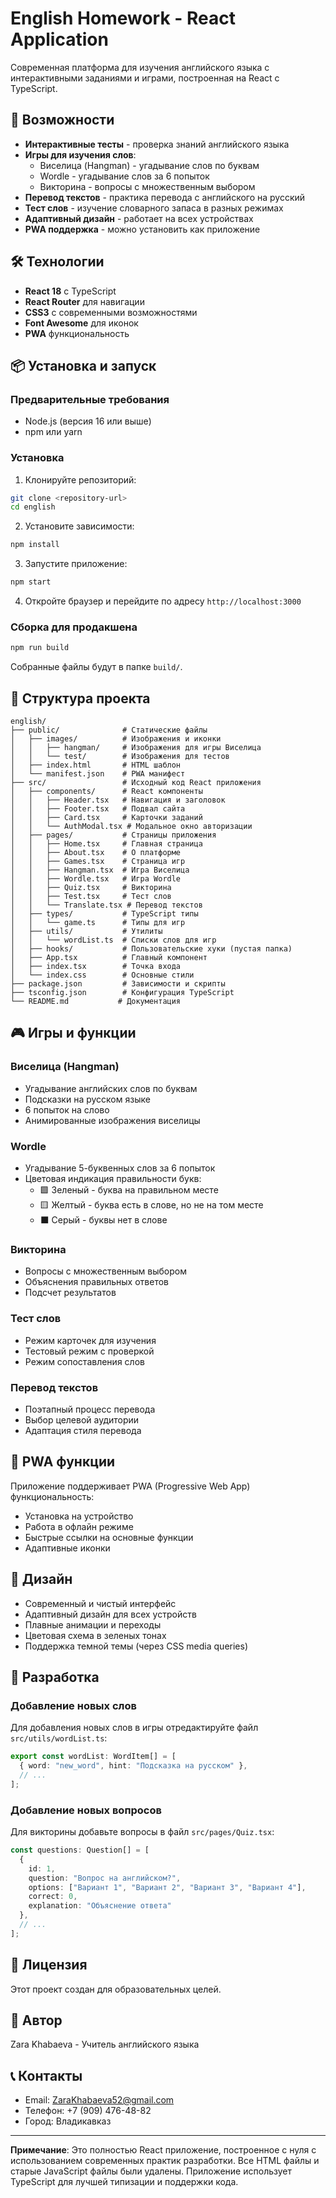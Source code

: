 # English Homework - React Application

Современная платформа для изучения английского языка с интерактивными заданиями и играми, построенная на React с TypeScript.








## 🚀 Возможности


- **Интерактивные тесты** - проверка знаний английского языка
- **Игры для изучения слов**:
  - Виселица (Hangman) - угадывание слов по буквам
  - Wordle - угадывание слов за 6 попыток
  - Викторина - вопросы с множественным выбором
- **Перевод текстов** - практика перевода с английского на русский
- **Тест слов** - изучение словарного запаса в разных режимах
- **Адаптивный дизайн** - работает на всех устройствах
- **PWA поддержка** - можно установить как приложение


## 🛠 Технологии

- **React 18** с TypeScript
- **React Router** для навигации
- **CSS3** с современными возможностями
- **Font Awesome** для иконок
- **PWA** функциональность


## 📦 Установка и запуск

### Предварительные требования

- Node.js (версия 16 или выше)
- npm или yarn


### Установка

1. Клонируйте репозиторий:
```bash
git clone <repository-url>
cd english
```

2. Установите зависимости:
```bash
npm install
```

3. Запустите приложение:
```bash
npm start
```

4. Откройте браузер и перейдите по адресу `http://localhost:3000`


### Сборка для продакшена

```bash
npm run build
```

Собранные файлы будут в папке `build/`.

## 📁 Структура проекта

```
english/
├── public/              # Статические файлы
│   ├── images/          # Изображения и иконки
│   │   ├── hangman/     # Изображения для игры Виселица
│   │   └── test/        # Изображения для тестов
│   ├── index.html       # HTML шаблон
│   └── manifest.json    # PWA манифест
├── src/                 # Исходный код React приложения
│   ├── components/      # React компоненты
│   │   ├── Header.tsx   # Навигация и заголовок
│   │   ├── Footer.tsx   # Подвал сайта
│   │   ├── Card.tsx     # Карточки заданий
│   │   └── AuthModal.tsx # Модальное окно авторизации
│   ├── pages/           # Страницы приложения
│   │   ├── Home.tsx     # Главная страница
│   │   ├── About.tsx    # О платформе
│   │   ├── Games.tsx    # Страница игр
│   │   ├── Hangman.tsx  # Игра Виселица
│   │   ├── Wordle.tsx   # Игра Wordle
│   │   ├── Quiz.tsx     # Викторина
│   │   ├── Test.tsx     # Тест слов
│   │   └── Translate.tsx # Перевод текстов
│   ├── types/           # TypeScript типы
│   │   └── game.ts      # Типы для игр
│   ├── utils/           # Утилиты
│   │   └── wordList.ts  # Списки слов для игр
│   ├── hooks/           # Пользовательские хуки (пустая папка)
│   ├── App.tsx          # Главный компонент
│   ├── index.tsx        # Точка входа
│   └── index.css        # Основные стили
├── package.json         # Зависимости и скрипты
├── tsconfig.json        # Конфигурация TypeScript
└── README.md           # Документация
```

## 🎮 Игры и функции

### Виселица (Hangman)
- Угадывание английских слов по буквам
- Подсказки на русском языке
- 6 попыток на слово
- Анимированные изображения виселицы

### Wordle
- Угадывание 5-буквенных слов за 6 попыток
- Цветовая индикация правильности букв:
  - 🟩 Зеленый - буква на правильном месте
  - 🟨 Желтый - буква есть в слове, но не на том месте
  - ⬛ Серый - буквы нет в слове

### Викторина
- Вопросы с множественным выбором
- Объяснения правильных ответов
- Подсчет результатов

### Тест слов
- Режим карточек для изучения
- Тестовый режим с проверкой
- Режим сопоставления слов

### Перевод текстов
- Поэтапный процесс перевода
- Выбор целевой аудитории
- Адаптация стиля перевода

## 📱 PWA функции

Приложение поддерживает PWA (Progressive Web App) функциональность:
- Установка на устройство
- Работа в офлайн режиме
- Быстрые ссылки на основные функции
- Адаптивные иконки

## 🎨 Дизайн

- Современный и чистый интерфейс
- Адаптивный дизайн для всех устройств
- Плавные анимации и переходы
- Цветовая схема в зеленых тонах
- Поддержка темной темы (через CSS media queries)

## 🔧 Разработка

### Добавление новых слов

Для добавления новых слов в игры отредактируйте файл `src/utils/wordList.ts`:

```typescript
export const wordList: WordItem[] = [
  { word: "new_word", hint: "Подсказка на русском" },
  // ...
];
```

### Добавление новых вопросов

Для викторины добавьте вопросы в файл `src/pages/Quiz.tsx`:

```typescript
const questions: Question[] = [
  {
    id: 1,
    question: "Вопрос на английском?",
    options: ["Вариант 1", "Вариант 2", "Вариант 3", "Вариант 4"],
    correct: 0,
    explanation: "Объяснение ответа"
  },
  // ...
];
```

## 📄 Лицензия

Этот проект создан для образовательных целей.

## 👥 Автор

Zara Khabaeva - Учитель английского языка

## 📞 Контакты

- Email: ZaraKhabaeva52@gmail.com
- Телефон: +7 (909) 476-48-82
- Город: Владикавказ

---

**Примечание**: Это полностью React приложение, построенное с нуля с использованием современных практик разработки. Все HTML файлы и старые JavaScript файлы были удалены. Приложение использует TypeScript для лучшей типизации и поддержки кода.
